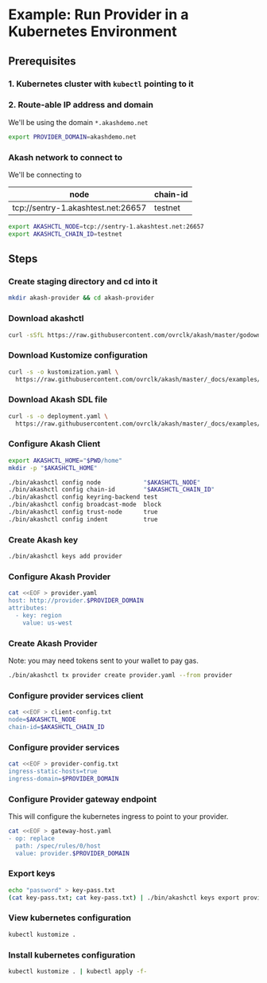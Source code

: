 # Example: Run Provider in a Kubernetes Environment

## Prerequisites

### 1. Kubernetes cluster with `kubectl` pointing to it

### 2. Route-able IP address and domain

We'll be using the domain `*.akashdemo.net`

```sh
export PROVIDER_DOMAIN=akashdemo.net
```

### Akash network to connect to

We'll be connecting to

|node|chain-id|
|---|---|
|tcp://sentry-1.akashtest.net:26657|testnet|

```sh
export AKASHCTL_NODE=tcp://sentry-1.akashtest.net:26657
export AKASHCTL_CHAIN_ID=testnet
```

## Steps

### Create staging directory and cd into it

```sh
mkdir akash-provider && cd akash-provider
```

### Download akashctl

```sh
curl -sSfL https://raw.githubusercontent.com/ovrclk/akash/master/godownloader.sh | sh
```

### Download Kustomize configuration

```sh
curl -s -o kustomization.yaml \
  https://raw.githubusercontent.com/ovrclk/akash/master/_docs/examples/provider/kustomization.yaml
```

### Download Akash SDL file

```sh
curl -s -o deployment.yaml \
  https://raw.githubusercontent.com/ovrclk/akash/master/_docs/examples/provider/deployment.yaml
```

### Configure Akash Client

```sh
export AKASHCTL_HOME="$PWD/home"
mkdir -p "$AKASHCTL_HOME"

./bin/akashctl config node            "$AKASHCTL_NODE"
./bin/akashctl config chain-id        "$AKASHCTL_CHAIN_ID"
./bin/akashctl config keyring-backend test
./bin/akashctl config broadcast-mode  block
./bin/akashctl config trust-node      true
./bin/akashctl config indent          true
```

### Create Akash key

```sh
./bin/akashctl keys add provider
```

### Configure Akash Provider

```sh
cat <<EOF > provider.yaml
host: http://provider.$PROVIDER_DOMAIN
attributes:
  - key: region
    value: us-west
```


### Create Akash Provider

Note: you may need tokens sent to your wallet to pay gas.

```sh
./bin/akashctl tx provider create provider.yaml --from provider
```

### Configure provider services client

```sh
cat <<EOF > client-config.txt
node=$AKASHCTL_NODE
chain-id=$AKASHCTL_CHAIN_ID
```

### Configure provider services

```sh
cat <<EOF > provider-config.txt
ingress-static-hosts=true
ingress-domain=$PROVIDER_DOMAIN
```

### Configure Provider gateway endpoint

This will configure the kubernetes ingress
to point to your provider.

```sh
cat <<EOF > gateway-host.yaml
- op: replace
  path: /spec/rules/0/host
  value: provider.$PROVIDER_DOMAIN
```

### Export keys

```sh
echo "password" > key-pass.txt
(cat key-pass.txt; cat key-pass.txt) | ./bin/akashctl keys export provider > key.txt
```

### View kubernetes configuration

```sh
kubectl kustomize .
```

### Install kubernetes configuration

```sh
kubectl kustomize . | kubectl apply -f-
```
